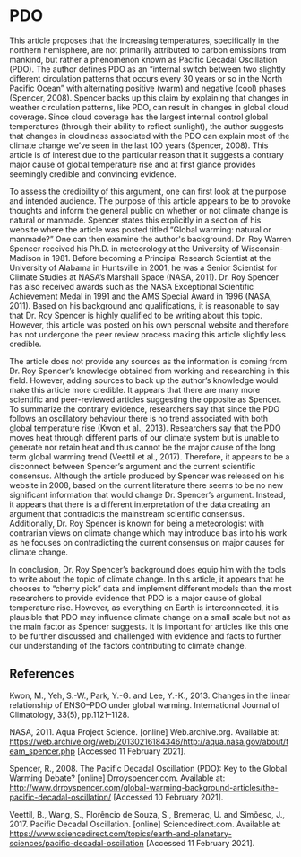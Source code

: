 # PDO
 This article proposes that the increasing temperatures, specifically in the northern hemisphere, are not primarily attributed to carbon emissions from mankind, but rather a phenomenon known as Pacific Decadal Oscillation (PDO). The author defines PDO as an “internal switch between two slightly different circulation patterns that occurs every 30 years or so in the North Pacific Ocean” with alternating positive (warm) and negative (cool) phases (Spencer, 2008). Spencer backs up this claim by explaining that changes in weather circulation patterns, like PDO, can result in changes in global cloud coverage. Since cloud coverage has the largest internal control global temperatures (through their ability to reflect sunlight), the author suggests that changes in cloudiness associated with the PDO can explain most of the climate change we’ve seen in the last 100 years (Spencer, 2008). This article is of interest due to the particular reason that it suggests a contrary major cause of global temperature rise and at first glance provides seemingly credible and convincing evidence. 
 
To assess the credibility of this argument, one can first look at the purpose and intended audience. The purpose of this article appears to be to provoke thoughts and inform the general public on whether or not climate change is natural or manmade. Spencer states this explicitly in a section of his website where the article was posted titled “Global warming: natural or manmade?” One can then examine the author's background. Dr. Roy Warren Spencer received his Ph.D. in meteorology at the University of Wisconsin-Madison in 1981. Before becoming a Principal Research Scientist at the University of Alabama in Huntsville in 2001, he was a Senior Scientist for Climate Studies at NASA’s Marshall Space (NASA, 2011). Dr. Roy Spencer has also received awards such as the NASA Exceptional Scientific Achievement Medal in 1991 and the AMS Special Award in 1996 (NASA, 2011). Based on his background and qualifications, it is reasonable to say that Dr. Roy Spencer is highly qualified to be writing about this topic. However, this article was posted on his own personal website and therefore has not undergone the peer review process making this article slightly less credible. 

The article does not provide any sources as the information is coming from Dr. Roy Spencer’s knowledge obtained from working and researching in this field. However, adding sources to back up the author’s knowledge would make this article more credible. It appears that there are many more scientific and peer-reviewed articles suggesting the opposite as Spencer. To summarize the contrary evidence, researchers say that since the PDO follows an oscillatory behaviour there is no trend associated with both global temperature rise (Kwon et al., 2013). Researchers say that the PDO moves heat through different parts of our climate system but is unable to generate nor retain heat and thus cannot be the major cause of the long term global warming trend (Veettil et al., 2017). Therefore, it appears to be a disconnect between Spencer’s argument and the current scientific consensus. Although the article produced by Spencer was released on his website in 2008, based on the current literature there seems to be no new significant information that would change Dr. Spencer’s argument. Instead, it appears that there is a different interpretation of the data creating an argument that contradicts the mainstream scientific consensus. Additionally, Dr. Roy Spencer is known for being a meteorologist with contrarian views on climate change which may introduce bias into his work as he focuses on contradicting the current consensus on major causes for climate change.

In conclusion, Dr. Roy Spencer’s background does equip him with the tools to write about the topic of climate change. In this article, it appears that he chooses to “cherry pick” data and implement different models than the most researchers to provide evidence that PDO is a major cause of global temperature rise. However, as everything on Earth is interconnected, it is plausible that PDO may influence climate change on a small scale but not as the main factor as Spencer suggests. It is important for articles like this one to be further discussed and challenged with evidence and facts to further our understanding of the factors contributing to climate change.


## References
Kwon, M., Yeh, S.-W., Park, Y.-G. and Lee, Y.-K., 2013. Changes in the linear relationship of ENSO–PDO under global warming. International Journal of Climatology, 33(5), pp.1121–1128.

NASA, 2011. Aqua Project Science. [online] Web.archive.org. Available at: <https://web.archive.org/web/20130216184346/http://aqua.nasa.gov/about/team_spencer.php> [Accessed 11 February 2021].

Spencer, R., 2008. The Pacific Decadal Oscillation (PDO): Key to the Global Warming Debate? [online] Drroyspencer.com. Available at: <http://www.drroyspencer.com/global-warming-background-articles/the-pacific-decadal-oscillation/> [Accessed 10 February 2021].

Veettil, B., Wang, S., Florêncio de Souza, S., Bremerac, U. and Simõesc, J., 2017. Pacific Decadal Oscillation. [online] Sciencedirect.com. Available at: <https://www.sciencedirect.com/topics/earth-and-planetary-sciences/pacific-decadal-oscillation> [Accessed 11 February 2021].
